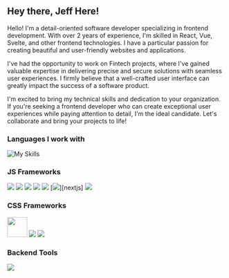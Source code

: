 ## Hey there, Jeff Here!

Hello! I'm a detail-oriented software developer specializing in frontend development. With over 2 years of experience, I'm skilled in React, Vue, Svelte, and other frontend technologies. I have a particular passion for creating beautiful and user-friendly websites and applications.

I've had the opportunity to work on Fintech projects, where I've gained valuable expertise in delivering precise and secure solutions with seamless user experiences. I firmly believe that a well-crafted user interface can greatly impact the success of a software product.

I'm excited to bring my technical skills and dedication to your organization. If you're seeking a frontend developer who can create exceptional user experiences while paying attention to detail, I'm the ideal candidate. Let's collaborate and bring your projects to life!


### Languages I work with 

![My Skills](https://skillicons.dev/icons?i=ts,js,html,css)


### JS Frameworks

[<img src="https://api.iconify.design/logos:svelte-kit.svg?height=46" />][sveltekit] [<img src="https://api.iconify.design/vscode-icons:file-type-astro.svg?height=46" />][astro] [<img src="https://skillicons.dev/icons?i=solidjs" />][solid] [<img src="https://skillicons.dev/icons?i=nuxtjs" />][nuxt] [<img src="https://skillicons.dev/icons?i=vue" />][vue] [<img src="https://skillicons.dev/icons?i=nextjs" />][nextjs] [<img src="https://skillicons.dev/icons?i=react" />][react]
### CSS Frameworks

[<img src="https://raw.githubusercontent.com/unocss/unocss/main/playground/public/icon-gray.svg" width="46px" />][unocss] [<img src="https://skillicons.dev/icons?i=tailwind" />][tailwind] [<img src="https://skillicons.dev/icons?i=scss" />][scss]

### Backend Tools

[<img src="https://skillicons.dev/icons?i=supabase" />][supabase]





[sveltekit]: https://kit.svelte.dev
[astro]: https://astro.build
[solid]: https://solidjs.com
[vue]: https://vuejs.org
[nuxt]: https://nuxt.com
[react]: https://react.dev
[vue]: https://vuejs.org
[nuxt]: https://nuxt.com
[unocss]: https://github.com/unocss/unocss
[tailwind]: https://tailwindcss.com
[scss]: https://sass-lang.com
[supabase]: https://supabase.com


